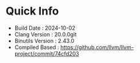 # Quick Info
* Build Date : 2024-10-02
* Clang Version : 20.0.0git
* Binutils Version : 2.43.0
* Compiled Based : https://github.com/llvm/llvm-project/commit/74cfd203
